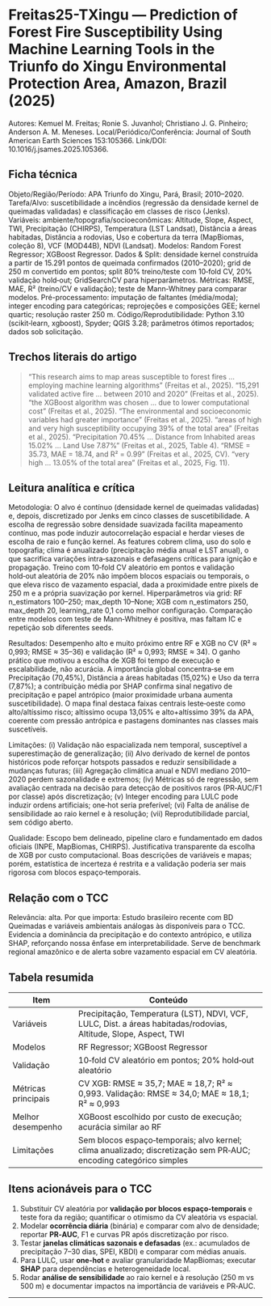 # Freitas25-TXingu — Prediction of Forest Fire Susceptibility Using Machine Learning Tools in the Triunfo do Xingu Environmental Protection Area, Amazon, Brazil (2025)

Autores: Kemuel M. Freitas; Ronie S. Juvanhol; Christiano J. G. Pinheiro; Anderson A. M. Meneses. Local/Periódico/Conferência: Journal of South American Earth Sciences 153:105366. Link/DOI: 10.1016/j.jsames.2025.105366.

## Ficha técnica

Objeto/Região/Período: APA Triunfo do Xingu, Pará, Brasil; 2010–2020.
Tarefa/Alvo: suscetibilidade a incêndios (regressão da densidade kernel de queimadas validadas) e classificação em classes de risco (Jenks).
Variáveis: ambiente/topografia/socioeconômicas: Altitude, Slope, Aspect, TWI, Precipitação (CHIRPS), Temperatura (LST Landsat), Distância a áreas habitadas, Distância a rodovias, Uso e cobertura da terra (MapBiomas, coleção 8), VCF (MOD44B), NDVI (Landsat).
Modelos: Random Forest Regressor; XGBoost Regressor.
Dados & Split: densidade kernel construída a partir de 15.291 pontos de queimada confirmados (2010–2020); grid de 250 m convertido em pontos; split 80% treino/teste com 10‑fold CV, 20% validação hold‑out; GridSearchCV para hiperparâmetros.
Métricas: RMSE, MAE, R² (treino/CV e validação); teste de Mann‑Whitney para comparar modelos.
Pré-processamento: imputação de faltantes (média/moda); integer encoding para categóricas; reprojeções e composições GEE; kernel quartic; resolução raster 250 m.
Código/Reprodutibilidade: Python 3.10 (scikit‑learn, xgboost), Spyder; QGIS 3.28; parâmetros ótimos reportados; dados sob solicitação.

## Trechos literais do artigo

> “This research aims to map areas susceptible to forest fires … employing machine learning algorithms” (Freitas et al., 2025).
> “15,291 validated active fire … between 2010 and 2020” (Freitas et al., 2025).
> “the XGBoost algorithm was chosen … due to lower computational cost” (Freitas et al., 2025).
> “The environmental and socioeconomic variables had greater importance” (Freitas et al., 2025).
> “areas of high and very high susceptibility occupying 39% of the total area” (Freitas et al., 2025).
> “Precipitation 70.45% … Distance from Inhabited areas 15.02% … Land Use 7.87%” (Freitas et al., 2025, Table 4).
> “RMSE = 35.73, MAE = 18.74, and R² = 0.99” (Freitas et al., 2025, CV).
> “very high … 13.05% of the total area” (Freitas et al., 2025, Fig. 11).

## Leitura analítica e crítica

Metodologia: O alvo é contínuo (densidade kernel de queimadas validadas) e, depois, discretizado por Jenks em cinco classes de suscetibilidade. A escolha de regressão sobre densidade suavizada facilita mapeamento contínuo, mas pode induzir autocorrelação espacial e herdar vieses de escolha de raio e função kernel. As features cobrem clima, uso do solo e topografia; clima é anualizado (precipitação média anual e LST anual), o que sacrifica variações intra‑sazonais e defasagens críticas para ignição e propagação. Treino com 10‑fold CV aleatório em pontos e validação hold‑out aleatória de 20% não impõem blocos espaciais ou temporais, o que eleva risco de vazamento espacial, dada a proximidade entre pixels de 250 m e a própria suavização por kernel. Hiperparâmetros via grid: RF n_estimators 100–250; max_depth 10–None; XGB com n_estimators 250, max_depth 20, learning_rate 0,1 como melhor configuração. Comparação entre modelos com teste de Mann‑Whitney é positiva, mas faltam IC e repetição sob diferentes seeds.

Resultados: Desempenho alto e muito próximo entre RF e XGB no CV (R² ≈ 0,993; RMSE ≈ 35–36) e validação (R² ≈ 0,993; RMSE ≈ 34). O ganho prático que motivou a escolha de XGB foi tempo de execução e escalabilidade, não acurácia. A importância global concentra‑se em Precipitação (70,45%), Distância a áreas habitadas (15,02%) e Uso da terra (7,87%); a contribuição média por SHAP confirma sinal negativo de precipitação e papel antrópico (maior proximidade urbana aumenta suscetibilidade). O mapa final destaca faixas centrais leste‑oeste como alto/altíssimo risco; altíssimo ocupa 13,05% e alto+altíssimo 39% da APA, coerente com pressão antrópica e pastagens dominantes nas classes mais suscetíveis.

Limitações: (i) Validação não espacializada nem temporal, susceptível a superestimação de generalização; (ii) Alvo derivado de kernel de pontos históricos pode reforçar hotspots passados e reduzir sensibilidade a mudanças futuras; (iii) Agregação climática anual e NDVI mediano 2010–2020 perdem sazonalidade e extremos; (iv) Métricas só de regressão, sem avaliação centrada na decisão para detecção de positivos raros (PR‑AUC/F1 por classe) após discretização; (v) Integer encoding para LULC pode induzir ordens artificiais; one‑hot seria preferível; (vi) Falta de análise de sensibilidade ao raio kernel e à resolução; (vii) Reprodutibilidade parcial, sem código aberto.

Qualidade: Escopo bem delineado, pipeline claro e fundamentado em dados oficiais (INPE, MapBiomas, CHIRPS). Justificativa transparente da escolha de XGB por custo computacional. Boas descrições de variáveis e mapas; porém, estatística de incerteza é restrita e a validação poderia ser mais rigorosa com blocos espaço‑temporais.

## Relação com o TCC

Relevância: alta.
Por que importa: Estudo brasileiro recente com BD Queimadas e variáveis ambientais análogas às disponíveis para o TCC. Evidencia a dominância da precipitação e do contexto antrópico, e utiliza SHAP, reforçando nossa ênfase em interpretabilidade. Serve de benchmark regional amazônico e de alerta sobre vazamento espacial em CV aleatória.

## Tabela resumida

| Item                | Conteúdo                                                                                                          |
| ------------------- | ----------------------------------------------------------------------------------------------------------------- |
| Variáveis           | Precipitação, Temperatura (LST), NDVI, VCF, LULC, Dist. a áreas habitadas/rodovias, Altitude, Slope, Aspect, TWI  |
| Modelos             | RF Regressor; XGBoost Regressor                                                                                   |
| Validação           | 10‑fold CV aleatório em pontos; 20% hold‑out aleatório                                                            |
| Métricas principais | CV XGB: RMSE ≈ 35,7; MAE ≈ 18,7; R² ≈ 0,993. Validação: RMSE ≈ 34,0; MAE ≈ 18,1; R² ≈ 0,993                       |
| Melhor desempenho   | XGBoost escolhido por custo de execução; acurácia similar ao RF                                                   |
| Limitações          | Sem blocos espaço‑temporais; alvo kernel; clima anualizado; discretização sem PR‑AUC; encoding categórico simples |

## Itens acionáveis para o TCC

1. Substituir CV aleatória por **validação por blocos espaço‑temporais** e teste fora da região; quantificar o otimismo da CV aleatória vs espacial.
2. Modelar **ocorrência diária** (binária) e comparar com alvo de densidade; reportar **PR‑AUC**, F1 e curvas PR após discretização por risco.
3. Testar **janelas climáticas sazonais e defasadas** (ex.: acumulados de precipitação 7–30 dias, SPEI, KBDI) e comparar com médias anuais.
4. Para LULC, usar **one‑hot** e avaliar granularidade MapBiomas; executar **SHAP** para dependências e heterogeneidade local.
5. Rodar **análise de sensibilidade** ao raio kernel e à resolução (250 m vs 500 m) e documentar impactos na importância de variáveis e PR‑AUC.

---

